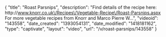 {
    "title": "Roast Parsnips",
    "description": "Find details of the recipe here: http:\/\/www.knorr.co.uk\/Recipes\/Vegetable-Recipe\/Roast-Parsnips.aspx For more vegetable recipes from Knorr and Marco Pierre W...",
    "videoid": "143558",
    "date_created": "1393054131",
    "date_modified": "1418181162",
    "type": "captivate",
    "layout": "video",
    "url": "\/v\/roast-parsnips\/143558"
}